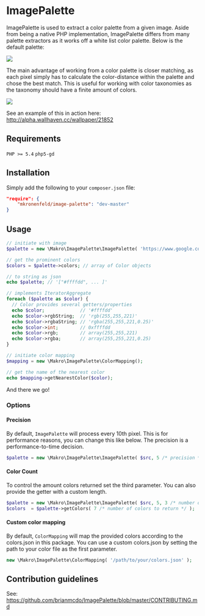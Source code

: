 # ImagePalette

ImagePalette is used to extract a color palette from a given image. Aside from being a native PHP implementation, ImagePalette differs from many palette extractors as it works off a white list color palette. Below is the default palette:

![](http://i.imgur.com/Rabqkqq.png)

The main advantage of working from a color palette is closer matching, as each pixel simply has to calculate the color-distance within the palette and chose the best match. This is useful for working with color taxonomies as the taxonomy should have a finite amount of colors.

![](http://i.imgur.com/O8fsFWz.png)

See an example of this in action here: http://alpha.wallhaven.cc/wallpaper/21852

## Requirements
```PHP >= 5.4``` ```php5-gd```

## Installation

Simply add the following to your ```composer.json``` file:

```JSON
"require": {
    "mkronenfeld/image-palette": "dev-master"
}
```

## Usage

```PHP
// initiate with image
$palette = new \Makro\ImagePalette\ImagePalette( 'https://www.google.co.uk/images/srpr/logo3w.png' );

// get the prominent colors
$colors = $palette->colors; // array of Color objects

// to string as json
echo $palette; // '["#ffffdd", ... ]'

// implements IteratorAggregate
foreach ($palette as $color) {
  // Color provides several getters/properties
  echo $color;             // '#ffffdd'
  echo $color->rgbString;  // 'rgb(255,255,221)'
  echo $color->rgbaString; // 'rgba(255,255,221,0.25)'
  echo $color->int;        // 0xffffdd
  echo $color->rgb;        // array(255,255,221)
  echo $color->rgba;       // array(255,255,221,0.25)
}
```

```PHP
// initiate color mapping
$mapping = new \Makro\ImagePalette\ColorMapping();

// get the name of the nearest color 
echo $mapping->getNearestColor($color);
```

And there we go!

### Options

#### Precision

By default, `ImagePalette` will process every 10th pixel. This is for performance reasons, you can change this like below. The precision is a performance-to-time decision.

```PHP
$palette = new \Makro\ImagePalette\ImagePalette( $src, 5 /* precision */ );
```

#### Color Count

To control the amount colors returned set the third parameter.
You can also provide the getter with a custom length.

```PHP
$palette = new \Makro\ImagePalette\ImagePalette( $src, 5, 3 /* number of colors to return */ );
$colors  = $palette->getColors( 7 /* number of colors to return */ );
```

#### Custom color mapping

By default, `ColorMapping` will map the provided colors according to the colors.json in this package.
You can use a custom colors.json by setting the path to your color file as the first parameter.

```PHP
new \Makro\ImagePalette\ColorMapping( '/path/to/your/colors.json' );
```

## Contribution guidelines ##

See: https://github.com/brianmcdo/ImagePalette/blob/master/CONTRIBUTING.md
